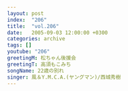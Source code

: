 ```yaml
---
layout: post
index:  "206"
title:  "vol.206"
date:   2005-09-03 12:00:00 +0300
categories: archive
tags: []
youtube: "206"
greetingM: 松ちゃん後援会
greetingT: 高須もこみち
songName: 22歳の別れ
singer: 風＆Y.M.C.A.(ヤングマン)/西城秀樹
---
```


